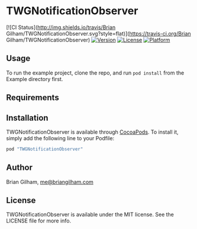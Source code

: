 # TWGNotificationObserver

[![CI Status](http://img.shields.io/travis/Brian Gilham/TWGNotificationObserver.svg?style=flat)](https://travis-ci.org/Brian Gilham/TWGNotificationObserver)
[![Version](https://img.shields.io/cocoapods/v/TWGNotificationObserver.svg?style=flat)](http://cocoapods.org/pods/TWGNotificationObserver)
[![License](https://img.shields.io/cocoapods/l/TWGNotificationObserver.svg?style=flat)](http://cocoapods.org/pods/TWGNotificationObserver)
[![Platform](https://img.shields.io/cocoapods/p/TWGNotificationObserver.svg?style=flat)](http://cocoapods.org/pods/TWGNotificationObserver)

## Usage

To run the example project, clone the repo, and run `pod install` from the Example directory first.

## Requirements

## Installation

TWGNotificationObserver is available through [CocoaPods](http://cocoapods.org). To install
it, simply add the following line to your Podfile:

```ruby
pod "TWGNotificationObserver"
```

## Author

Brian Gilham, me@briangilham.com

## License

TWGNotificationObserver is available under the MIT license. See the LICENSE file for more info.
